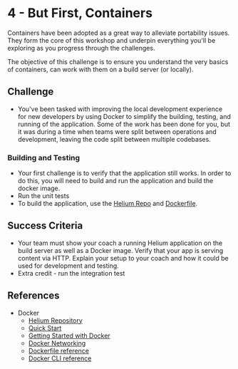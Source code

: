 # 4 - But First, Containers

Containers have been adopted as a great way to alleviate portability issues. They form the core of this workshop and underpin everything you'll be exploring as you progress through the challenges.

The objective of this challenge is to ensure you understand the very basics of containers, can work with them on a build server (or locally).

## Challenge

- You've been tasked with improving the local development experience for new developers by using Docker to simplify the building, testing, and running of the application. Some of the work has been done for you, but it was during a time when teams were split between operations and development, leaving the code split between multiple codebases.

### Building and Testing

- Your first challenge is to verify that the application still works. In order to do this, you will need to build and run the application and build the docker image.
- Run the unit tests
- To build the application, use the [Helium Repo](https://github.com/retaildevcrews/helium-csharp) and [Dockerfile](https://docs.docker.com/engine/reference/builder/).

## Success Criteria

- Your team must show your coach a running Helium application on the build server as well as a Docker image. Verify that your app is serving content via HTTP. Explain your setup to your coach and how it could be used for development and testing.
- Extra credit - run the integration test

## References

- Docker
  - [Helium Repository](https://github.com/retaildevcrews/helium-csharp)
  - [Quick Start](https://github.com/retaildevcrews/aks-quickstart/blob/master/docker.md)
  - [Getting Started with Docker](https://docs.docker.com/get-started/)
  - [Docker Networking](https://docs.docker.com/v17.09/engine/userguide/networking)
  - [Dockerfile reference](https://docs.docker.com/engine/reference/builder/)
  - [Docker CLI reference](https://docs.docker.com/engine/reference/commandline/cli/)